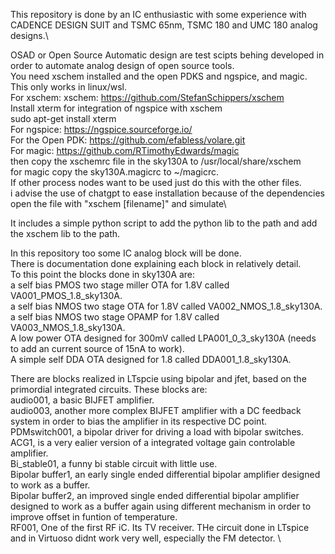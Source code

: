 This repository is done by an IC enthusiastic with some experience with CADENCE DESIGN SUIT and TSMC 65nm, TSMC 180 and UMC 180 analog designs.\


OSAD or Open Source Automatic design are test scipts behing developed in order to automate analog design of open source tools.\
You need xschem installed and the open PDKS and ngspice, and magic. This only works in linux/wsl.\
For xschem:
xschem: https://github.com/StefanSchippers/xschem \
Install xterm for integration of ngspice with xschem \
sudo apt-get install xterm \
For ngspice:
https://ngspice.sourceforge.io/ <br>
For the Open PDK:
https://github.com/efabless/volare.git <br>
For magic:
https://github.com/RTimothyEdwards/magic <br>
then copy the xschemrc file in the sky130A to /usr/local/share/xschem <br>
for magic copy the sky130A.magicrc to ~/magicrc. <br>
If other process nodes want to be used just do this with the other files. <br>
i advise the use of chatgpt to ease installation because of the dependencies\
open the file with "xschem [filename]" and simulate\

It includes a simple python script to add the python lib to the path and add the xschem lib to the path.


In this repository too some IC analog block will be done.\
There is documentation done explaining each block in relatively detail.\
To this point the blocks done in sky130A are:\
a self bias PMOS two stage miller OTA for 1.8V called VA001_PMOS_1.8_sky130A.\
a self bias NMOS two stage  OTA for 1.8V called VA002_NMOS_1.8_sky130A.\
a self bias NMOS two stage  OPAMP for 1.8V called VA003_NMOS_1.8_sky130A.\
A low power OTA designed for 300mV called LPA001_0_3_sky130A (needs to add an current source of 15nA to work).\
A simple self DDA OTA designed for 1.8 called DDA001_1.8_sky130A.



There are blocks realized in LTspcie using bipolar and jfet, based on the primordial integrated circuits. These blocks are: \
audio001, a basic BIJFET amplifier.\
audio003, another more complex BIJFET amplifier with a DC feedback system in order to bias the amplifier in its respective DC point.\
PDMswitch001, a bipolar driver for driving a load with bipolar switches.\
ACG1, is a very ealier version of a integrated voltage gain controlable amplifier.\
Bi_stable01, a funny bi stable circuit with little use. \
Bipolar buffer1, an early single ended differential bipolar amplifier designed to work as a buffer. \
Bipolar buffer2, an improved single ended differential bipolar amplifier designed to work as a buffer again using different mechanism in order to improve offset in funtion of temperature. \
RF001, One of the first RF iC. Its TV receiver. THe circuit done in LTspice and in Virtuoso didnt work very well, especially the FM detector. \








